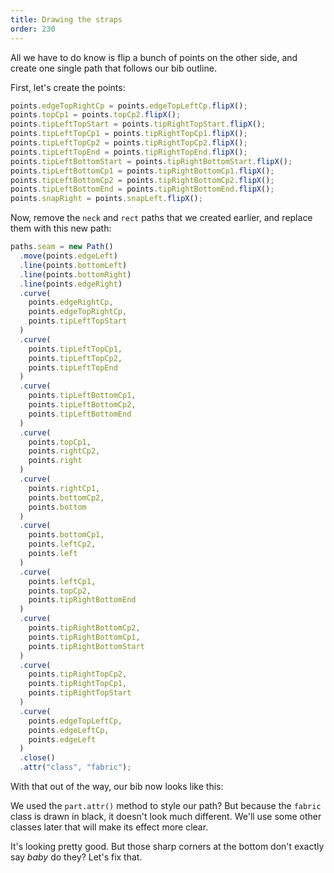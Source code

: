 ```yaml
---
title: Drawing the straps
order: 230
---
```


All we have to do know is flip a bunch of points on the other side, and create one single path that follows our bib outline.

First, let's create the points:

```js
points.edgeTopRightCp = points.edgeTopLeftCp.flipX();
points.topCp1 = points.topCp2.flipX();
points.tipLeftTopStart = points.tipRightTopStart.flipX();
points.tipLeftTopCp1 = points.tipRightTopCp1.flipX();
points.tipLeftTopCp2 = points.tipRightTopCp2.flipX();
points.tipLeftTopEnd = points.tipRightTopEnd.flipX();
points.tipLeftBottomStart = points.tipRightBottomStart.flipX();
points.tipLeftBottomCp1 = points.tipRightBottomCp1.flipX();
points.tipLeftBottomCp2 = points.tipRightBottomCp2.flipX();
points.tipLeftBottomEnd = points.tipRightBottomEnd.flipX();
points.snapRight = points.snapLeft.flipX();
```

Now, remove the `neck` and `rect` paths that we created earlier, and replace them with this new path:

```js
paths.seam = new Path()
  .move(points.edgeLeft)
  .line(points.bottomLeft)
  .line(points.bottomRight)
  .line(points.edgeRight)
  .curve(
    points.edgeRightCp, 
    points.edgeTopRightCp, 
    points.tipLeftTopStart
  )
  .curve(
    points.tipLeftTopCp1, 
    points.tipLeftTopCp2, 
    points.tipLeftTopEnd
  )
  .curve(
    points.tipLeftBottomCp1,
    points.tipLeftBottomCp2,
    points.tipLeftBottomEnd
  )
  .curve(
    points.topCp1, 
    points.rightCp2, 
    points.right
  )
  .curve(
    points.rightCp1, 
    points.bottomCp2, 
    points.bottom
  )
  .curve(
    points.bottomCp1, 
    points.leftCp2, 
    points.left
  )
  .curve(
    points.leftCp1, 
    points.topCp2, 
    points.tipRightBottomEnd
  )
  .curve(
    points.tipRightBottomCp2,
    points.tipRightBottomCp1,
    points.tipRightBottomStart
  )
  .curve(
    points.tipRightTopCp2,
    points.tipRightTopCp1,
    points.tipRightTopStart
  )
  .curve(
    points.edgeTopLeftCp, 
    points.edgeLeftCp, 
    points.edgeLeft
  )
  .close()
  .attr("class", "fabric");
```

With that out of the way, our bib now looks like this:

<Example pattern="tutorial" part="step9" caption="That is looking a lot like a bib" />

<Note>

We used the `part.attr()` method to style our path? But because the `fabric` class is drawn in black, it doesn't look much different. We'll use some other classes later that will make its effect more clear.

</Note>

It's looking pretty good. But those sharp corners at the bottom don't exactly say *baby* do they? Let's fix that.